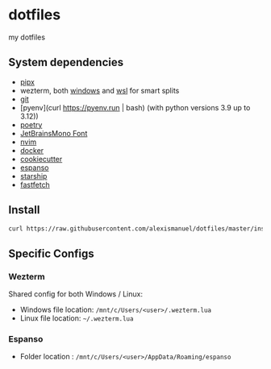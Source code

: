 # dotfiles
my dotfiles

## System dependencies
- [pipx](https://github.com/pypa/pipx?tab=readme-ov-file#on-linux)
- wezterm, both [windows](https://github.com/wez/wezterm/releases/download/20240203-110809-5046fc22/WezTerm-20240203-110809-5046fc22-setup.exe) and [wsl](https://wezfurlong.org/wezterm/install/linux.html#using-the-apt-repo) for smart splits
- [git](https://git-scm.com/download/linux)
- [pyenv](curl https://pyenv.run | bash) (with python versions 3.9 up to 3.12))
- [poetry](https://python-poetry.org/docs/#installation)
- [JetBrainsMono Font](https://github.com/ryanoasis/nerd-fonts/releases/download/v3.2.1/JetBrainsMono.zip)
- [nvim](https://github.com/neovim/neovim/blob/master/INSTALL.md#ubuntu)
- [docker](https://docs.docker.com/desktop/install/windows-install/)
- [cookiecutter](https://github.com/cookiecutter/cookiecutter?tab=readme-ov-file#installation)
- [espanso](https://espanso.org/install/)
- [starship](https://github.com/starship/starship?tab=readme-ov-file#-installation)
- [fastfetch](https://github.com/fastfetch-cli/fastfetch?tab=readme-ov-file#installation)


## Install
```bash
curl https://raw.githubusercontent.com/alexismanuel/dotfiles/master/install.sh | bash
```

## Specific Configs

### Wezterm
Shared config for both Windows / Linux:
- Windows file location: `/mnt/c/Users/<user>/.wezterm.lua`
- Linux file location: `~/.wezterm.lua`

### Espanso
- Folder location : `/mnt/c/Users/<user>/AppData/Roaming/espanso`
